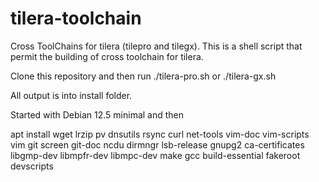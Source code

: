 # tilera-toolchain

Cross ToolChains for tilera (tilepro and tilegx). This is a shell script that
permit the building of cross toolchain for tilera.

Clone this repository and then run ./tilera-pro.sh or ./tilera-gx.sh

All output is into install folder.

Started with Debian 12.5 minimal and then

apt install wget lrzip pv dnsutils rsync curl net-tools vim-doc vim-scripts vim git screen git-doc ncdu dirmngr lsb-release gnupg2 ca-certificates libgmp-dev libmpfr-dev libmpc-dev make gcc build-essential fakeroot devscripts
